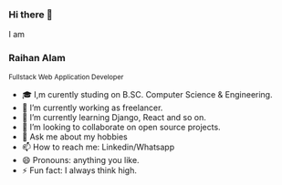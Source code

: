 ### Hi there 👋

I am <h3>Raihan Alam</h3>
<small>Fullstack Web Application Developer</small> 
<br>
- 🎓 I,m curently studing on B.SC. Computer Science & Engineering. 
- 🔭 I’m currently working as freelancer.
- 🌱 I’m currently learning Django, React and so on.
- 👯 I’m looking to collaborate on open source projects.
- 💬 Ask me about my hobbies
- 📫 How to reach me: Linkedin/Whatsapp
- 😄 Pronouns: anything you like.
- ⚡ Fun fact: I always think high.
